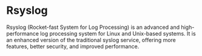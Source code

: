 # Rsyslog
Rsyslog (Rocket-fast System for Log Processing) is an advanced and high-performance log processing system for Linux and Unix-based systems. It is an enhanced version of the traditional syslog service, offering more features, better security, and improved performance.

